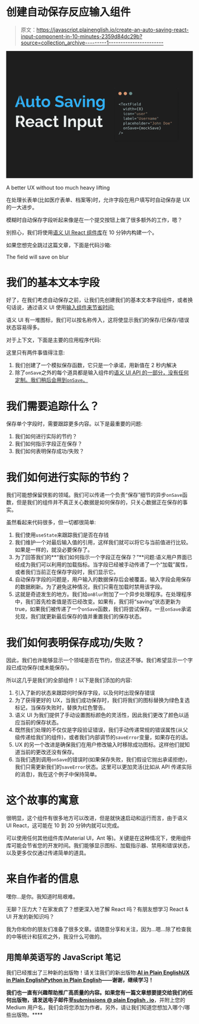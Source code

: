 # 创建自动保存反应输入组件

> 原文：<https://javascript.plainenglish.io/create-an-auto-saving-react-input-component-in-10-minutes-2359d84dc29b?source=collection_archive---------1----------------------->

![](img/934b043f2e18cef40cd219940f227860.png)

A better UX without too much heavy lifting

在处理长表单(比如医疗表单、档案等)时，允许字段在用户填写时自动保存是 UX 的一大进步。

模糊时自动保存字段听起来像是在一个提交按钮上做了很多额外的工作，嗯？

别担心，我们将使用[语义 UI React 组件库](https://semantic-ui.com/)在 10 分钟内构建一个。

如果您想完全跳过这篇文章，下面是代码沙箱:

The field will save on blur

# 我们的基本文本字段

好了，在我们考虑自动保存之前，让我们先创建我们的基本文本字段组件，或者换句话说，通过语义 UI 使用[输入组件来节省时间:](https://react.semantic-ui.com/elements/input/)

语义 UI 有一堆图标，我们可以按名称传入，这将使显示我们的保存/已保存/错误状态容易得多。

对于上下文，下面是主要的应用程序代码:

这里只有两件事值得注意:

1.  我们创建了一个模拟保存函数，它只是一个承诺，用新值在 2 秒内解决
2.  除了`onSave`之外的每个道具都是输入组件的[语义 UI API 的一部分，没有任何定制。我们稍后会用到`onSave`。](https://react.semantic-ui.com/elements/input/)

# 我们需要追踪什么？

保存单个字段时，需要跟踪更多内容。以下是最重要的问题:

1.  我们如何进行实际的节约？
2.  我们如何指示字段正在保存？
3.  我们如何表明保存成功/失败？

# 我们如何进行实际的节约？

我们可能想保留侠影的领域。我们可以传递一个负责“保存”细节的异步`onSave`函数，但是我们的组件并不真正关心数据是如何保存的，只关心数据正在保存的事实。

虽然看起来代码很多，但一切都很简单:

1.  我们使用`useState`来跟踪我们是否在存钱
2.  我们维护一个对最后输入值的引用，这样我们就可以将它与当前值进行比较。如果是一样的，就没必要保存了。
3.  为了回答我们的**“我们如何指示一个字段正在保存？”**问题:语义用户界面已经成为我们可以利用的加载指标。当字段已经被手动传递了一个“加载”属性，或者我们当前正在保存字段时，我们显示它。
4.  自动保存字段的问题是，用户输入的数据保存后会被覆盖，输入字段会用保存的数据刷新。为了避免这种情况，我们只需在加载时禁用该字段。
5.  这就是奇迹发生的地方。我们给`onBlur`附加了一个异步处理程序。在处理程序中，我们首先检查值是否已经改变。如果有，我们将“saving”状态更新为 true，如果我们被传递了一个`onSave`函数，我们将尝试保存。一旦`onSave`承诺兑现，我们就更新最后保存的值并重置我们的保存状态。

# 我们如何表明保存成功/失败？

因此，我们也许能够显示一个领域是否在节约，但这还不够。我们希望显示一个字段已成功保存(或未能保存)。

所以这几乎是我们的全部组件！以下是我们添加的内容:

1.  引入了新的状态来跟踪何时保存字段，以及何时出现保存错误
2.  为了获得更好的 UX，当我们成功保存时，我们将我们的图标替换为绿色复选标记，当保存失败时，替换为红色警告。
3.  语义 UI 为我们提供了手动设置图标颜色的灵活性，因此我们更改了颜色以适应当前的保存状态。
4.  既然我们处理的不仅仅是字段验证错误，我们手动传递常规的错误属性(从父级传递给我们的组件)，或者我们内部调节的`saveError`变量，如果存在的话。
5.  UX 的另一个改进是确保我们在用户修改输入时移除成功图标。这样他们就知道当前的更改还没有保存。
6.  当我们遇到调用`onSave`的错误时(如果保存失败，我们假设它抛出承诺拒绝)，我们只需更新我们的`saveError`状态。这里可以更加灵活(比如从 API 传递实际的消息)，我在这个例子中保持简单。

# 这个故事的寓意

很明显，这个组件有很多地方可以改进，但是就快速启动和运行而言，由于语义 UI React，这可能在 10 到 20 分钟内就可以完成。

可以使用任何其他组件库(Material UI，Ant 等)。关键是在这种情况下，使用组件库可能会节省您的开发时间。我们能够显示图标、加载指示器、禁用和错误状态，以及更多仅仅通过传递简单的道具。

# 来自作者的信息

嘿你…是你。我知道时局艰难。

无聊？压力大？在家发疯了？想更深入地了解 React 吗？有朋友想学习 React & UI 开发的新知识吗？

我为你和你的朋友们准备了很多文章。请随意分享和关注，因为…嗯…除了检查我的中等统计和狂欢之外，我没什么可做的。

## **用简单英语写的 JavaScript 笔记**

我们已经推出了三种新的出版物！请关注我们的新出版物:[**AI in Plain English**](https://medium.com/ai-in-plain-english)[**UX in Plain English**](https://medium.com/ux-in-plain-english)[**Python in Plain English**](https://medium.com/python-in-plain-english)**——谢谢，继续学习！**

**我们也一直有兴趣帮助推广高质量的内容。如果您有一篇文章想要提交给我们的任何出版物，请发送电子邮件至[**submissions @ plain English . io**](mailto:submissions@plainenglish.io)**，并附上您的 Medium 用户名，我们会将您添加为作者。另外，请让我们知道您想加入哪个/哪些出版物。****